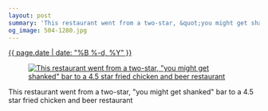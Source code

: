 ```yaml
---
layout: post
summary: 'This restaurant went from a two-star, &quot;you might get shanked&quot; bar to a 4.5 star fried chicken and beer restaurant'
og_image: 504-1280.jpg
---
```


<p>
 <time>
  <a href="/504">
   {{ page.date | date: "%B %-d, %Y" }}
  </a>
 </time>
 <a href="/504">
  <figure data-taken="7/6/2016">
   <img alt='This restaurant went from a two-star, "you might get shanked" bar to a 4.5 star fried chicken and beer restaurant' sizes="(min-width: 700px) 50vw, calc(100vw - 2rem)" src="{{ site.assets_url }}/504-640.jpg" srcset="{{ site.assets_url }}/504-1280.jpg 1280w, {{ site.assets_url }}/504-960.jpg 960w, {{ site.assets_url }}/504-640.jpg 640w, {{ site.assets_url }}/504-320.jpg 320w"/>
  </figure>
 </a>
 <span>
  This restaurant went from a two-star, "you might get shanked" bar to a 4.5 star fried chicken and beer restaurant
 </span>
</p>
